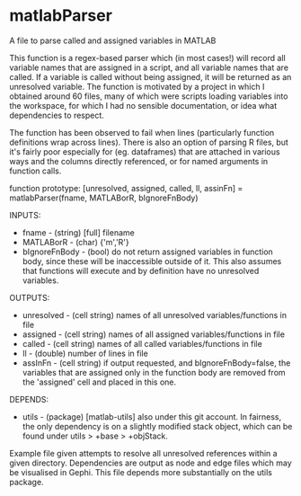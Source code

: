 # matlabParser
A file to parse called and assigned variables in MATLAB

This function is a regex-based parser which (in most cases!) will record all variable names that are assigned in a script, and all variable names that are called. If a variable is called without being assigned, it will be returned as an unresolved variable. The function is motivated by a project in which I obtained around 60 files, many of which were scripts loading variables into the workspace, for which I had no sensible documentation, or idea what dependencies to respect.

The function has been observed to fail when lines (particularly function definitions wrap across lines). There is also an option of parsing R files, but it's fairly poor especially for (eg. dataframes) that are attached in various ways and the columns directly referenced, or for named arguments in function calls.

function prototype:
[unresolved, assigned, called, ll, assinFn] = matlabParser(fname, MATLABorR, bIgnoreFnBody)

INPUTS:
- fname          - (string) [full] filename
- MATLABorR      - (char) {'m','R'}
- bIgnoreFnBody  - (bool) do not return assigned variables in function body, since these will be inaccessible outside of it. This also assumes that functions will execute and by definition have no unresolved variables.

OUTPUTS:
- unresolved     - (cell string) names of all unresolved variables/functions in file
- assigned       - (cell string) names of all assigned variables/functions in file
- called         - (cell string) names of all called variables/functions in file
- ll             - (double) number of lines in file
- assInFn        - (cell string) if output requested, and bIgnoreFnBody=false, the variables that are assigned only in the function body are removed from the 'assigned' cell and placed in this one.

DEPENDS:
- utils          - (package) [matlab-utils] also under this git account. In fairness, the only dependency is on a slightly modified stack object, which can be found under utils > +base > +objStack.

Example file given attempts to resolve all unresolved references within a given directory. Dependencies are output as node and edge files which may be visualised in Gephi. This file depends more substantially on the utils package.

